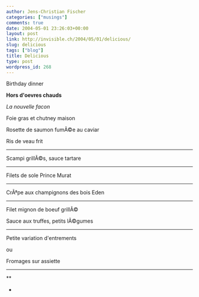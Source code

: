 ```yaml
---
author: Jens-Christian Fischer
categories: ["musings"]
comments: true
date: 2004-05-01 23:26:03+00:00
layout: post
link: http://invisible.ch/2004/05/01/delicious/
slug: delicious
tags: ["blog"]
title: Delicious
type: post
wordpress_id: 268
---
```


Birthday dinner  





**Hors d'oevres chauds**  

_La nouvelle facon_  
  

Foie gras et chutney maison  

Rosette de saumon fumÃ©e au caviar  

Ris de veau frit  
  

***  
  

Scampi grillÃ©s, sauce tartare  
  

***  
  

Filets de sole Prince Murat  
  

***  
  

CrÃªpe aux champignons des bois Eden  
  

***  
  

Filet mignon de boeuf grillÃ©  

Sauce aux truffes, petits lÃ©gumes  
  

***  
  

Petite variation d'entrements  

ou  

Fromages sur assiette  
  

***  

**  

*  


